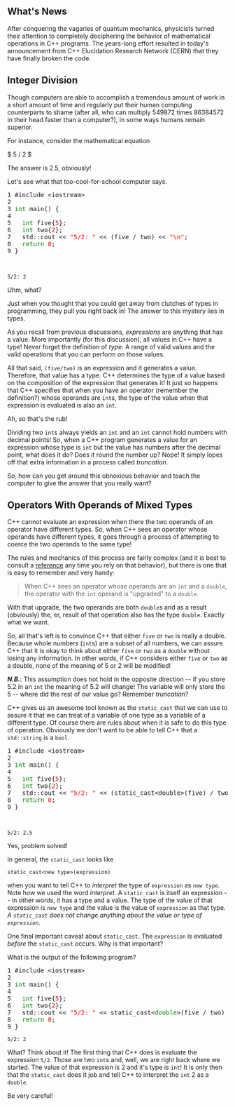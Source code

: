 ## What's News

After conquering the vagaries of quantum mechanics, physicists turned their attention to completely deciphering the behavior of mathematical operations in C++ programs. The years-long effort resulted in today's announcement from C++ Elucidation Research Network (CERN) that they have finally broken the code.

## Integer Division

Though computers are able to accomplish a tremendous amount of work in a short amount of time and regularly put their human computing counterparts to shame (after all, who can multiply 549872 times 86384572 in their head faster than a computer?), in some ways humans remain superior.

For instance, consider the mathematical equation

$ 5 / 2 $

The answer is $2.5$, obviously!

Let's see what that too-cool-for-school computer says:

<html><head></head><body><pre>
1 #include &lt;iostream&gt;
2 
3 <font color=green>int</font> main() {
4 
5   <font color=green>int</font> five{<font color=red>5</font>};
6   <font color=green>int</font> two{<font color=red>2</font>};
7   std::cout << <font color=red>"5/2: "</font> << (five / two) << <font color=red>"\n"</font>;
8   <font color=green>return</font> <font color=red>0</font>;
9 }

</pre></body></html>

```
5/2: 2
```

Uhm, what?

Just when you thought that you could get away from clutches of types in programming, they pull you right back in! The answer to this mystery lies in types.

As you recall from previous discussions, _expressions_ are anything that has a value. More importantly (for this discussion), all values in C++ have a type! Never forget the definition of _type_: A range of valid values and the valid operations that you can perform on those values.

All that said, `(five/two)` is an expression and it generates a value. Therefore, that value has a type. C++ determines the type of a value based on the composition of the expression that generates it! It just so happens that C++ specifies that when you have an operator (remember the definition?) whose operands are `int`s, the type of the value when that expression is evaluated is also an `int`. 

Ah, so that's the rub!

Dividing two `int`s always yields an `int` and an `int` cannot hold numbers with decimal points! So, when a C++ program generates a value for an expression whose type is `int` but the value has numbers after the decimal point, what does it do? Does it round the number up? Nope! It simply lopes off that extra information in a process called _truncation_. 

So, how can you get around this obnoxious behavior and teach the computer to give the answer that you really want? 

## Operators With Operands of Mixed Types

C++ cannot evaluate an expression when there the two operands of an operator have different types. So, when C++ sees an operator whose operands have different types, it goes through a process of attempting to coerce the two operands to the same type!

The rules and mechanics of this process are fairly complex (and it is best to consult a [reference](https://en.cppreference.com/w/cpp/language/implicit_conversion) any time you rely on that behavior), but there is one that is easy to remember and very handy:

> When C++ sees an operator whose operands are an `int` and a `double`, the operator with the `int` operand is "upgraded" to a `double`.

With that upgrade, the two operands are both `double`s and as a result (obviously) the, er, result of that operation also has the type `double`. Exactly what we want.

So, all that's left is to convince C++ that either `five` or `two` is really a double. Because whole numbers (`int`s) are a subset of all numbers, we can assure C++ that it is okay to think about either `five` or `two` as a `double` without losing any information. In other words, if C++ considers either `five` or `two` as a double, none of the meaning of $5$ or $2$ will be modified! 

***N.B.***: This assumption does not hold in the opposite direction -- if you store $5.2$ in an `int` the meaning of $5.2$ will change! The variable will only store the $5$ -- where did the rest of our value go? Remember _truncation_?

C++ gives us an awesome tool known as the `static_cast` that we can use to assure it that we can treat of a variable of one type as a variable of a different type. Of course there are rules about when it is safe to do this type of operation. Obviously we don't want to be able to tell C++ that a `std::string` is a `bool`. 

<html><head></head><body><pre>
1 #include &lt;iostream&gt;
2 
3 <font color=green>int</font> main() {
4 
5   <font color=green>int</font> five{<font color=red>5</font>};
6   <font color=green>int</font> two{<font color=red>2</font>};
7   std::cout << <font color=red>"5/2: "</font> << (static_cast&lt;double&gt;(five) / two) << <font color=red>"\n"</font>;
8   <font color=green>return</font> <font color=red>0</font>;
9 }

</pre></body></html>

```
5/2: 2.5
```

Yes, problem solved!

In general, the `static_cast` looks like

```
static_cast<new type>(expression)
```

when you want to tell C++ to _interpret_ the type of `expression` as `new type`. Note how we used the word _interpret_. A `static_cast` is itself an expression -- in other words, it has a type and a value. The type of the value of that expression is `new type` and the value is the value of `expression` as that type. _A `static_cast` does not change anything about the value or type of `expression`._

One final important caveat about `static_cast`. The `expression` is evaluated _before_ the `static_cast` occurs. Why is that important? 

What is the output of the following program?

<html><head></head><body><pre>
1 #include &lt;iostream&gt;
2 
3 <font color=green>int</font> main() {
4 
5   <font color=green>int</font> five{<font color=red>5</font>};
6   <font color=green>int</font> two{<font color=red>2</font>};
7   std::cout << <font color=red>"5/2: "</font> << static_cast<<font color=green>double</font>>(five / two) << <font color=red>"\n"</font>;
8   <font color=green>return</font> <font color=red>0</font>;
9 }
</pre></body></html>

```
5/2: 2
```

What? Think about it! The first thing that C++ does is evaluate the expression `5/2`. Those are two `int`s and, well, we are right back where we started. The value of that expression is $2$ and it's type is `int`! It is only then that the `static_cast` does it job and tell C++ to interpret the `int` $2$ as a `double`.

Be very careful!